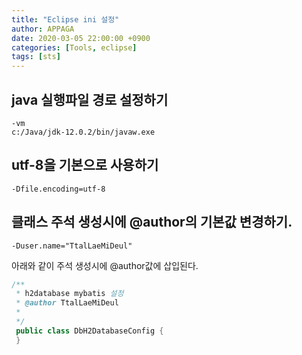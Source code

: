 ```yaml
---
title: "Eclipse ini 설정"
author: APPAGA
date: 2020-03-05 22:00:00 +0900
categories: [Tools, eclipse]
tags: [sts]
---
```


## java 실행파일 경로 설정하기

```
-vm
c:/Java/jdk-12.0.2/bin/javaw.exe
```

## utf-8을 기본으로 사용하기

```
-Dfile.encoding=utf-8
```

## 클래스 주석 생성시에 @author의 기본값 변경하기.

```
-Duser.name="TtalLaeMiDeul"
```

아래와 같이 주석 생성시에 @author값에 삽입된다.

```java
/**
 * h2database mybatis 설정
 * @author TtalLaeMiDeul
 *
 */
 public class DbH2DatabaseConfig {
 }
 ```
